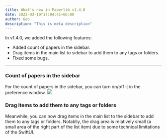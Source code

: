 ```yaml
---
title: What's new in Paperlib v1.4.0
date: 2022-03-10T17:04:41+06:00
author: Geo
description: "This is meta description"
---
```


In v1.4.0, we added the following features:

- Added count of papers in the sidebar.
- Drag items in the main list to sidebar to add them to any tags or folders.
- Fixed some bugs.

---

### Count of papers in the sidebar
For the count of papers in the sidebar, you can turn on/off it in the preference window.
![](/images/blog/version/v140.png)

### Drag items to add them to any tags or folders
Meanwhile, you can now drag items in the main list to the sidebar to add them to any tags or folders. Notablly, the drag area is relatively small (a small area of the right part of the list item) due to some technical limitations of the SwiftUI.